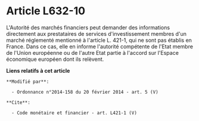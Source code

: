 # Article L632-10

L'Autorité des marchés financiers peut demander des informations directement aux prestataires de services d'investissement
membres d'un marché réglementé mentionné à l'article L. 421-1, qui ne sont pas établis en France. Dans ce cas, elle en
informe l'autorité compétente de l'Etat membre de l'Union européenne ou de l'autre Etat partie à l'accord sur l'Espace
économique européen dont ils relèvent.

**Liens relatifs à cet article**

	**Modifié par**:

	  - Ordonnance n°2014-158 du 20 février 2014 - art. 5 (V)

	**Cite**:

	  - Code monétaire et financier - art. L421-1 (V)
